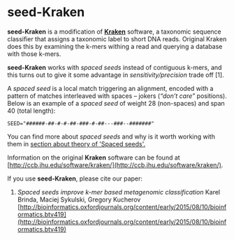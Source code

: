 # seed-Kraken

**seed-Kraken** is a modification of [**Kraken**](http://ccb.jhu.edu/software/kraken/) software, 
a taxonomic sequence classifier that assigns a taxonomic label to short DNA reads.
Original Kraken does this by examining the k-mers withing a read and querying 
a database with those k-mers. 

**seed-Kraken** works with *spaced seeds* instead of contiguous k-mers, 
and this turns out to give it some advantage in *sensitivity/precision* trade off [1].

A *spaced seed* is a local match triggering an alignment, encoded with a pattern of
matches interleaved with spaces – jokers (*“don’t care”* positions). 
Below is an example of a *spaced seed* of weight 28 (non-spaces) and span 40 (total length):

    SEED="######-##-#-#-##-###-#-##---###--#######"

You can find more about *spaced seeds* and why is it worth working with them in [section about theory of 'Spaced seeds'.](theory.md)

Information on the original **Kraken** software can be found at [http://ccb.jhu.edu/software/kraken/](http://ccb.jhu.edu/software/kraken/).

If you use **seed-Kraken**, please cite our paper:

1. *Spaced seeds improve k-mer based metagenomic classification*  Karel Brinda, Maciej Sykulski, Gregory Kucherov [http://bioinformatics.oxfordjournals.org/content/early/2015/08/10/bioinformatics.btv419](http://bioinformatics.oxfordjournals.org/content/early/2015/08/10/bioinformatics.btv419)
